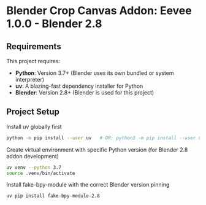 # Blender Crop Canvas Addon: Eevee 1.0.0 - Blender 2.8

## Requirements

This project requires:
- **Python**: Version 3.7+ (Blender uses its own bundled or system interpreter)
- **uv**: A blazing-fast dependency installer for Python
- **Blender**: Version 2.8+ (Blender is used for this project)

## Project Setup

Install uv globally first
```bash
python -m pip install --user uv   # OR: python3 -m pip install --user uv
```

Create virtual environment with specific Python version (for Blender 2.8 addon development)
```bash
uv venv --python 3.7
source .venv/bin/activate
```

Install fake-bpy-module with the correct Blender version pinning
```bash
uv pip install fake-bpy-module-2.8
```
